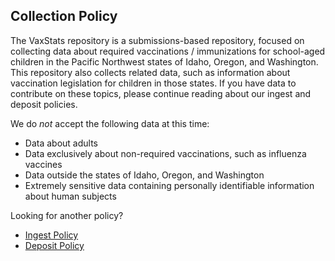 ## Collection Policy
The VaxStats repository is a submissions-based repository, focused on collecting data about required vaccinations / immunizations for school-aged children in the Pacific Northwest states of Idaho, Oregon, and Washington. This repository also collects related data, such as information about vaccination legislation for children in those states. If you have data to contribute on these topics, please continue reading about our ingest and deposit policies. 

We do _not_ accept the following data at this time: 
- Data about adults
- Data exclusively about non-required vaccinations, such as influenza vaccines
- Data outside the states of Idaho, Oregon, and Washington
- Extremely sensitive data containing personally identifiable information about human subjects

Looking for another policy?
- [Ingest Policy](https://github.com/kthrog/VaxStats/edit/master/protocolReport/policies/ingestPolicy.md)
- [Deposit Policy](https://github.com/kthrog/VaxStats/edit/master/protocolReport/policies/depositPolicy.md)
